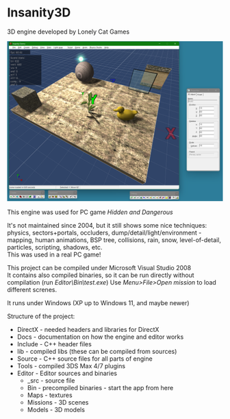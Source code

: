 # Insanity3D

3D engine developed by Lonely Cat Games

![Image](Docs/img1.png)

This engine was used for PC game *Hidden and Dangerous*

It's not maintained since 2004, but it still shows some nice techniques: physics, sectors+portals, occluders, dump/detail/light/environment -mapping, human animations, BSP tree, collisions, rain, snow, level-of-detail, particles, scripting, shadows, etc.  
This was used in a real PC game!

This project can be compiled under Microsoft Visual Studio 2008  
It contains also compiled binaries, so it can be run directly without compilation (run *Editor\Bin\test.exe*) Use *Menu>File>Open mission* to load different screnes.

It runs under Windows (XP up to Windows 11, and maybe newer)



Structure of the project:

- DirectX - needed headers and libraries for DirectX
- Docs - documentation on how the engine and editor works
- Include - C++ header files
- lib - compiled libs (these can be compiled from sources)
- Source - C++ source files for all parts of engine
- Tools - compiled 3DS Max 4/7 plugins
- Editor - Editor sources and binaries
  - _src - source file
  - Bin - precompiled binaries - start the app from here
  - Maps - textures
  - Missions - 3D scenes
  - Models - 3D models
